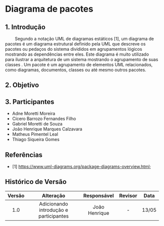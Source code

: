 
# Diagrama de pacotes

## 1. Introdução

&emsp;&emsp; Segundo a notação UML de diagramas estáticos [1], um diagrama de pacotes é um diagrama estrutural definido pela UML que descreve os pacotes ou pedaços do sistema divididos em agrupamentos lógicos mostrando as dependências entre eles. Este diagrama é muito utilizado para ilustrar a arquitetura de um sistema mostrando o agrupamento de suas classes . Um pacote é um agrupamento de elementos UML relacionados, como diagramas, documentos, classes ou até mesmo outros pacotes.

## 2. Objetivo

## 3. Participantes

- Adne Moretti Moreira
- Cícero Barrozo Fernandes Filho
- Gabriel Moretti de Souza
- João Henrique Marques Calzavara
- Matheus Pimentel Leal
- Thiago Siqueira Gomes

## Referências

- [1] https://www.uml-diagrams.org/package-diagrams-overview.html;

## Histórico de Versão

| Versão |               Alteração                |  Responsável  | Revisor | Data  |
| :----: | :------------------------------------: | :-----------: | :-----: | :---: |
|  1.0   | Adicionando introdução e participantes | João Henrique |    -    | 13/05 |
